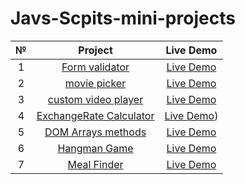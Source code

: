 # Javs-Scpits-mini-projects
| № | Project  | Live Demo  |
| :-----: | :-: | :-: |
| 1 | [Form validator](https://github.com/BogdanZots/Form-validator-Js-mini-projects-) |  [Live Demo ](https://bogdanzots.github.io/Form-validator-Js-mini-projects-/) |
| 2 | [movie picker](https://github.com/BogdanZots/film-picker-js-mini-projects) |[Live Demo](https://bogdanzots.github.io/film-picker-js-mini-projects/) |
| 3 | [custom video player](https://github.com/BogdanZots/Custom-video-playes-js-mini-projects) | [Live Demo](https://bogdanzots.github.io/Custom-video-playes-js-mini-projects/) |
| 4 | [ExchangeRate Calculator](https://github.com/BogdanZots/Exchange-rate-calculator-js-mini-project) | [Live Demo](https://bogdanzots.github.io/Exchange-rate-calculator-js-mini-project/)) |
| 5 | [DOM Arrays methods](https://github.com/BogdanZots/DOM-Array-methods-) | [Live Demo](https://bogdanzots.github.io/DOM-Array-methods-/) |
| 6 | [Hangman Game](https://github.com/BogdanZots/Hangman-game-js-mini-projects-) | [Live Demo](https://bogdanzots.github.io/Hangman-game-js-mini-projects-/) |
| 7 | [Meal Finder](https://github.com/BogdanZots/mealMenu-finder-js-mini-project-) | [Live Demo](https://bogdanzots.github.io/mealMenu-finder-js-mini-project-/) |
